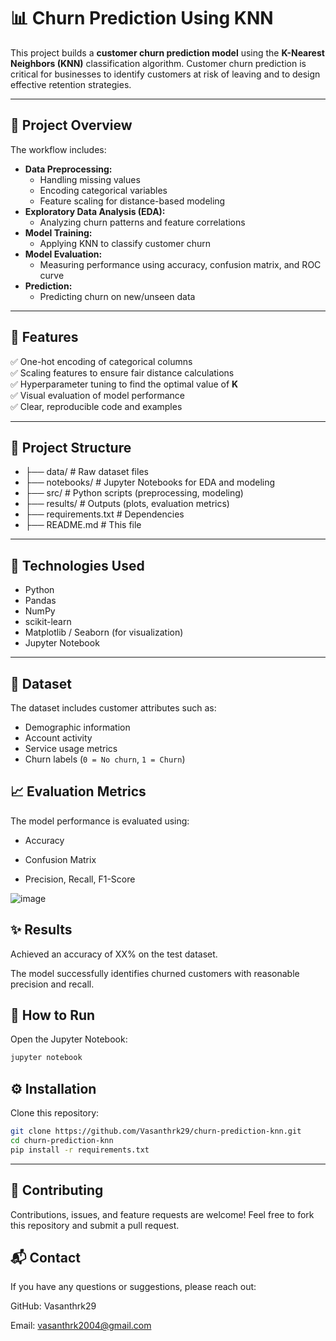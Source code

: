 # 📊 Churn Prediction Using KNN

This project builds a **customer churn prediction model** using the **K-Nearest Neighbors (KNN)** classification algorithm. Customer churn prediction is critical for businesses to identify customers at risk of leaving and to design effective retention strategies.

---

## 📝 Project Overview

The workflow includes:

- **Data Preprocessing:**  
  - Handling missing values
  - Encoding categorical variables
  - Feature scaling for distance-based modeling
- **Exploratory Data Analysis (EDA):**  
  - Analyzing churn patterns and feature correlations
- **Model Training:**  
  - Applying KNN to classify customer churn
- **Model Evaluation:**  
  - Measuring performance using accuracy, confusion matrix, and ROC curve
- **Prediction:**  
  - Predicting churn on new/unseen data

---

## 🚀 Features

✅ One-hot encoding of categorical columns  
✅ Scaling features to ensure fair distance calculations  
✅ Hyperparameter tuning to find the optimal value of **K**  
✅ Visual evaluation of model performance  
✅ Clear, reproducible code and examples

---

## 📂 Project Structure

- ├── data/ # Raw dataset files
- ├── notebooks/ # Jupyter Notebooks for EDA and modeling
- ├── src/ # Python scripts (preprocessing, modeling)
- ├── results/ # Outputs (plots, evaluation metrics)
- ├── requirements.txt # Dependencies
- ├── README.md # This file

---

## 🧰 Technologies Used

- Python
- Pandas
- NumPy
- scikit-learn
- Matplotlib / Seaborn (for visualization)
- Jupyter Notebook

---

## 📝 Dataset

The dataset includes customer attributes such as:
- Demographic information
- Account activity
- Service usage metrics
- Churn labels (`0 = No churn`, `1 = Churn`)

## 📈 Evaluation Metrics

The model performance is evaluated using:

- Accuracy

- Confusion Matrix

- Precision, Recall, F1-Score

![image](https://github.com/user-attachments/assets/bd7ca0d9-eeed-4d74-bbd8-98de9df73ca2)


## ✨ Results
Achieved an accuracy of XX% on the test dataset.

The model successfully identifies churned customers with reasonable precision and recall.

## 🚀 How to Run

Open the Jupyter Notebook:

```bash
jupyter notebook

```

## ⚙️ Installation

Clone this repository:

```bash
git clone https://github.com/Vasanthrk29/churn-prediction-knn.git
cd churn-prediction-knn
pip install -r requirements.txt
```
---


## 🤝 Contributing
Contributions, issues, and feature requests are welcome!
Feel free to fork this repository and submit a pull request.

## 📬 Contact
If you have any questions or suggestions, please reach out:

GitHub: Vasanthrk29

Email: vasanthrk2004@gmail.com
